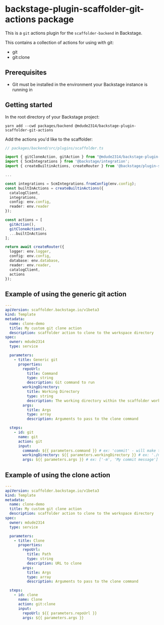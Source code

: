 # backstage-plugin-scaffolder-git-actions package

This is a `git` actions plugin for the `scaffolder-backend` in Backstage.

This contains a collection of actions for using with git:

- git
- git:clone

## Prerequisites
- Git must be installed in the environment your Backstage instance is running in

## Getting started

In the root directory of your Backstage project:

```
yarn add --cwd packages/backend @mdude2314/backstage-plugin-scaffolder-git-actions
```

Add the actions you'd like to the scaffolder:

```typescript
// packages/backend/src/plugins/scaffolder.ts

import { gitCloneAction, gitAction } from "@mdude2314/backstage-plugin-scaffolder-git-actions";
import { ScmIntegrations } from '@backstage/integration';
import { createBuiltinActions, createRouter } from '@backstage/plugin-scaffolder-backend';

...

const integrations = ScmIntegrations.fromConfig(env.config);
const builtInActions = createBuiltinActions({
  catalogClient,
  integrations,
  config: env.config,
  reader: env.reader
});

const actions = [
  gitAction(),
  gitCloneAction(),
  ...builtInActions
];

return await createRouter({
  logger: env.logger,
  config: env.config,
  database: env.database,
  reader: env.reader,
  catalogClient,
  actions
});
```

## Example of using the generic git action
```yaml
---
apiVersion: scaffolder.backstage.io/v1beta3
kind: Template
metadata:
  name: clone-demo
  title: My custom git clone action
  description: scaffolder action to clone to the workspace directory
spec:
  owner: mdude2314
  type: service

  parameters:
    - title: Generic git
      properties:
        repoUrl:
          title: Command
          type: string
          description: Git command to run
        workingDirectory:
          title: Working Directory
          type: string
          description: The working directory within the scaffolder workspace to run the command
        args:
          title: Args
          type: array
          description: Arguments to pass to the clone command

  steps:
    - id: git
      name: git
      action: git
      input:
        command: ${{ parameters.command }} # ex: 'commit' - will make the scaffolder run the `git commit` command
        workingDirectory: ${{ parameters.workingDirectory }} # ex: './my-working-directory' - will execute the command in the specified directory relative to the scaffolder workspace
        args: ${{ parameters.args }} # ex: ['-m', 'My commit message'] - will add '-m My commit message' to the arguments passed to the git command
```

## Example of using the clone action

```yaml
---
apiVersion: scaffolder.backstage.io/v1beta3
kind: Template
metadata:
  name: clone-demo
  title: My custom git clone action
  description: scaffolder action to clone to the workspace directory
spec:
  owner: mdude2314
  type: service

  parameters:
    - title: Clone
      properties:
        repoUrl:
          title: Path
          type: string
          description: URL to clone
        args:
          title: Args
          type: array
          description: Arguments to pass to the clone command

  steps:
    - id: clone
      name: Clone
      action: git:clone
      input:
        repoUrl: ${{ parameters.repoUrl }}
        args: ${{ parameters.args }}
```

